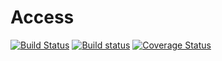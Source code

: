 # Access
[![Build Status](https://travis-ci.org/klapuch/Access.svg?branch=master)](https://travis-ci.org/klapuch/Access) [![Build status](https://ci.appveyor.com/api/projects/status/19ccm35b8xjnm8lm/branch/master?svg=true)](https://ci.appveyor.com/project/facedown/access/branch/master) [![Coverage Status](https://coveralls.io/repos/github/klapuch/Access/badge.svg?branch=master)](https://coveralls.io/github/klapuch/Access?branch=master)
